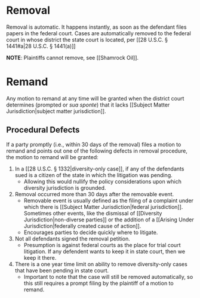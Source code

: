 # Removal

Removal is automatic. It happens instantly, as soon as the defendant files papers in the federal court. Cases are automatically removed to the federal court in whose district the state court is located, per [[28 U.S.C.  § 1441#a|28 U.S.C.  § 1441(a)]]

**NOTE**: Plaintiffs cannot remove, see [[Shamrock Oil]].

# Remand

Any motion to remand at any time will be granted when the district court determines (prompted or *sua sponte*) that it lacks [[Subject Matter Jurisdiction|subject matter jurisdiction]].

## Procedural Defects

If a party promptly (i.e., within 30 days of the removal) files a motion to remand and points out one of the following defects in removal procedure, the motion to remand will be granted:
1. In a [[28 U.S.C. § 1332|diversity-only case]], if any of the defendants sued is a citizen of the state in which the litigation was pending.
	* Allowing this would nullify the policy considerations upon which diversity jurisdiction is grounded.
2. Removal occurred more than 30 days after the removable event.
	* Removable event is usually defined as the filing of a complaint under which there is [[Subject Matter Jurisdiction|federal jurisdiction]]. Sometimes other events, like the dismissal of [[Diversity Jurisdiction|non-diverse parties]] or the addition of a [[Arising Under Jurisdiction|federally created cause of action]].
	* Encourages parties to decide quickly where to litigate.
3. Not all defendants signed the removal petition.
	* Presumption is against federal courts as the place for trial court litigation. If any defendent wants to keep it in state court, then we keep it there.
4. There is a one year time limit on ability to remove diversity-only cases that have been pending in state court.
	* Important to note that the case will still be removed automatically, so this still requires a prompt filing by the plaintiff of a motion to remand.